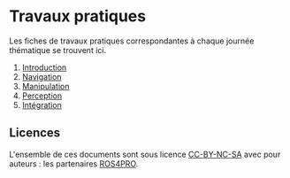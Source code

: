 # Travaux pratiques
Les fiches de travaux pratiques correspondantes à chaque journée thématique se trouvent ici.

1. [Introduction](./1_INTRODUCTION.md)
2. [Navigation](./2_NAVIGATION.md)
3. [Manipulation](./3_MANIPULATION.md)
4. [Perception](./4_PERCEPTION.md)
5. [Intégration](./5_INTEGRATION.md)

## Licences
L'ensemble de ces documents sont sous licence [CC-BY-NC-SA](https://creativecommons.org/licenses/by-nc-sa/3.0/fr/) avec pour auteurs : les partenaires [ROS4PRO](http://ros4.pro).

